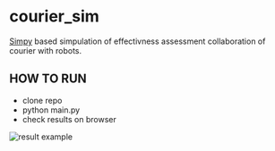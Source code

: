 # courier_sim



[Simpy](https://simpy.readthedocs.io/en/latest/) based simpulation of effectivness assessment collaboration of courier with robots.

## HOW TO RUN

* clone repo
* python main.py
* check results on browser

![result example](https://user-images.githubusercontent.com/14823455/84759634-a9cb8580-afcf-11ea-87d0-7b52107762b7.png)
